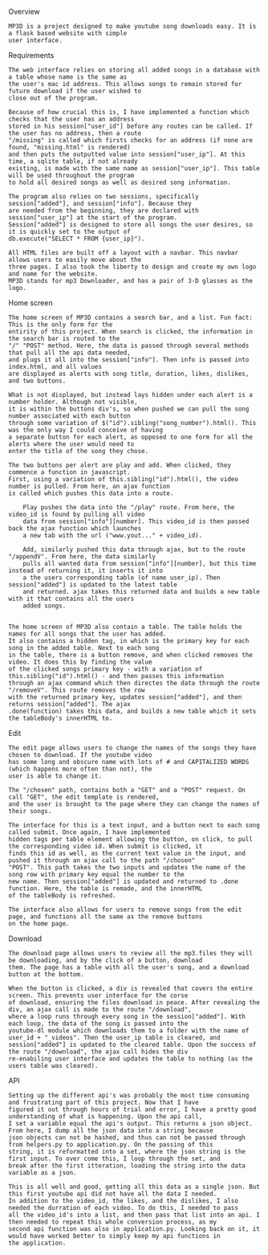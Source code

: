 Overview

    MP3D is a project designed to make youtube song downloads easy. It is a flask based website with simple
    user interface.

Requirements

    The web interface relies on storing all added songs in a database with a table whose name is the same as
    the user's mac id address. This allows songs to remain stored for future download if the user wished to
    close out of the program.

    Because of how crucial this is, I have implemented a function which checks that the user has an address
    stored in his session["user_id"] before any routes can be called. If the user has no address, then a route
    "/missing" is called which firsts checks for an address (if none are found, "missing.html" is rendered)
    and then puts the outputted value into session["user_ip"]. At this time, a sqlite table, if not already
    existing, is made with the same name as session["user_ip"]. This table will be used throughout the program
    to hold all desired songs as well as desired song information.

    The program also relies on two sessions, specifically session["added"], and session["info"]. Because they
    are needed from the beginning, they are declared with session["user_ip"] at the start of the program.
    Session["added"] is designed to store all songs the user desires, so it is quickly set to the output of
    db.execute("SELECT * FROM {user_ip}").

    All HTML files are built off a layout with a navbar. This navbar allows users to easily move about the
    three pages. I also took the liberty to design and create my own logo and name for the website.
    MP3D stands for mp3 Downloader, and has a pair of 3-D glasses as the logo.

Home screen

    The home screen of MP3D contains a search bar, and a list. Fun fact: This is the only form for the
    entirity of this project. When search is clicked, the information in the search bar is routed to the
    "/" "POST" method. Here, the data is passed through several methods that pull all the api data needed,
    and plugs it all into the session["info"]. Then info is passed into index.html, and all values
    are displayed as alerts with song title, duration, likes, dislikes, and two buttons.

    What is not displayed, but instead lays hidden under each alert is a number holder. Although not visible,
    it is within the buttons div's, so when pushed we can pull the song number associated with each button
    through some variation of $("id").sibling("song_number").html(). This was the only way I could conceive of having
    a separate button for each alert, as opposed to one form for all the alerts where the user would need to
    enter the title of the song they chose.

    The two buttons per alert are play and add. When clicked, they commence a function in javascript.
    First, using a variation of this.sibling("id").html(), the video number is pulled. From here, an ajax function
    is called which pushes this data into a route.

        Play pushes the data into the "/play" route. From here, the video_id is found by pulling all video
        data from session["info"][number]. This video_id is then passed back the ajax function which launches
        a new tab with the url ("www.yout..." + video_id).

        Add, similarly pushed this data through ajax, but to the route "/appendV". From here, the data similarly
        pulls all wanted data from session["info"][number], but this time instead of returning it, it inserts it into
        a the users corresponding table (of name user_ip). Then session["added"] is updated to the latest table
        and returned. ajax takes this returned data and builds a new table with it that contains all the users
        added songs.


    The home screen of MP3D also contain a table. The table holds the names for all songs that the user has added.
    It also contains a hidden tag, in which is the primary key for each song in the added table. Next to each song
    in the table, there is a button remove, and when clicked removes the video. It does this by finding the value
    of the clicked songs primary key - with a variation of this.sibling("id").html() - and then passes this information
    through an ajax command which then directes the data through the route "/removeV". This route removes the row
    with the returned primary key, updates session["added"], and then returns session["added"]. The ajax
    .done(function) takes this data, and builds a new table which it sets the tableBody's innerHTML to.

Edit

    The edit page allows users to change the names of the songs they have chosen to download. If the youtube video
    has some long and obscure name with lots of # and CAPITALIZED WORDS (which happens more often than not), the
    user is able to change it.

    The "/chosen" path, contains both a "GET" and a "POST" request. On call "GET", the edit template is rendered,
    and the user is brought to the page where they can change the names of their songs.

    The interface for this is a text input, and a button next to each song called submit. Once again, I have implemented
    hidden tags per table element allowing the button, on click, to pull the corresponding video id. When submit is clicked, it
    finds this id as well, as the current text value in the input, and pushed it through an ajax call to the path "/chosen"
    "POST". This path takes the two inputs and updates the name of the song row with primary key equal the number to the
    new name. Then session["added"] is updated and returned to .done function. Here, the table is remade, and the innerHTML
    of the tableBody is refreshed.

    The interface also allows for users to remove songs from the edit page, and functions all the same as the remove buttons
    on the home page.

Download

    The download page allows users to review all the mp3.files they will be downloading, and by the click of a button, download
    them. The page has a table with all the user's song, and a download button at the bottom.

    When the button is clicked, a div is revealed that covers the entire screen. This prevents user interface for the corse
    of download, ensuring the files download in peace. After revealing the div, an ajax call is made to the route "/download",
    where a loop runs through every song in the session["added"]. With each loop, the data of the song is passed into the
    youtube-dl module which downloads them to a folder with the name of user_id + "_videos". Then the user_ip table is cleared, and
    session["added"] is updated to the cleared table. Upon the success of the route "/download", the ajax call hides the div
    re-enabiling user interface and updates the table to nothing (as the users table was cleared).

API

    Setting up the different api's was probably the most time consuming and frustrating part of this project. Now that I have
    figured it out through hours of trial and error, I have a pretty good understanding of what is happening. Upon the api call,
    I set a variable equal the api's output. This returns a json object. From here, I dump all the json data into a string because
    json objects can not be hashed, and thus can not be passed through from helpers.py to application.py. On the passing of this
    string, it is reformatted into a set, where the json string is the first input. To over come this, I loop through the set, and
    break after the first itteration, loading the string into the data variable as a json.

    This is all well and good, getting all this data as a single json. But this first youtube api did not have all the data I needed.
    In addition to the video_id, the likes, and the dislikes, I also needed the durration of each video. To do this, I needed to pass
    all the video_id's into a list, and then pass that list into an api. I then needed to repeat this whole conversion process, as my
    second api function was also in application.py. Looking back on it, it would have worked better to simply keep my api functions in
    the application.
